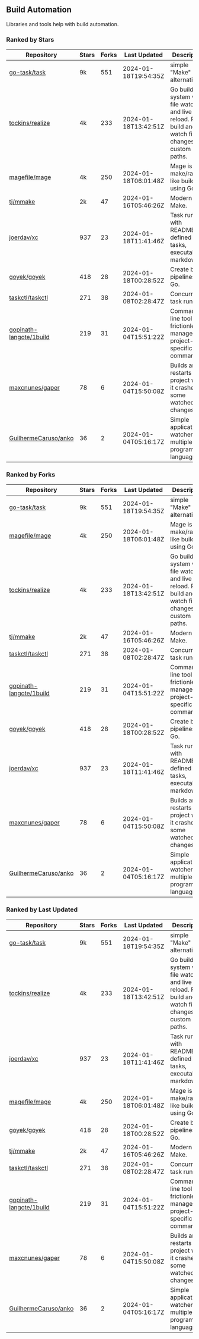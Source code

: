 ## Build Automation

Libraries and tools help with build automation.

### Ranked by Stars

| Repository | Stars | Forks | Last Updated | Description | 
|------------|-------|-------|--------------|-------------|
| [go-task/task](https://github.com/go-task/task) | 9k | 551 | 2024-01-18T19:54:35Z |  simple "Make" alternative. |
| [tockins/realize](https://github.com/tockins/realize) | 4k | 233 | 2024-01-18T13:42:51Z |  Go build a system with file watchers and live to reload. Run, build and watch file changes with custom paths. |
| [magefile/mage](https://github.com/magefile/mage) | 4k | 250 | 2024-01-18T06:01:48Z |  Mage is a make/rake-like build tool using Go. |
| [tj/mmake](https://github.com/tj/mmake) | 2k | 47 | 2024-01-16T05:46:26Z |  Modern Make. |
| [joerdav/xc](https://github.com/joerdav/xc) | 937 | 23 | 2024-01-18T11:41:46Z |  Task runner with README.md defined tasks, executable markdown. |
| [goyek/goyek](https://github.com/goyek/goyek) | 418 | 28 | 2024-01-18T00:28:52Z |  Create build pipelines in Go. |
| [taskctl/taskctl](https://github.com/taskctl/taskctl) | 271 | 38 | 2024-01-08T02:28:47Z |  Concurrent task runner. |
| [gopinath-langote/1build](https://github.com/gopinath-langote/1build) | 219 | 31 | 2024-01-04T15:51:22Z |  Command line tool to frictionlessly manage project-specific commands. |
| [maxcnunes/gaper](https://github.com/maxcnunes/gaper) | 78 | 6 | 2024-01-04T15:50:08Z |  Builds and restarts a Go project when it crashes or some watched file changes. |
| [GuilhermeCaruso/anko](https://github.com/GuilhermeCaruso/anko) | 36 | 2 | 2024-01-04T05:16:17Z |  Simple application watcher for multiple programming languages. |

### Ranked by Forks

| Repository | Stars | Forks | Last Updated | Description | 
|------------|-------|-------|--------------|-------------|
| [go-task/task](https://github.com/go-task/task) | 9k | 551 | 2024-01-18T19:54:35Z |  simple "Make" alternative. |
| [magefile/mage](https://github.com/magefile/mage) | 4k | 250 | 2024-01-18T06:01:48Z |  Mage is a make/rake-like build tool using Go. |
| [tockins/realize](https://github.com/tockins/realize) | 4k | 233 | 2024-01-18T13:42:51Z |  Go build a system with file watchers and live to reload. Run, build and watch file changes with custom paths. |
| [tj/mmake](https://github.com/tj/mmake) | 2k | 47 | 2024-01-16T05:46:26Z |  Modern Make. |
| [taskctl/taskctl](https://github.com/taskctl/taskctl) | 271 | 38 | 2024-01-08T02:28:47Z |  Concurrent task runner. |
| [gopinath-langote/1build](https://github.com/gopinath-langote/1build) | 219 | 31 | 2024-01-04T15:51:22Z |  Command line tool to frictionlessly manage project-specific commands. |
| [goyek/goyek](https://github.com/goyek/goyek) | 418 | 28 | 2024-01-18T00:28:52Z |  Create build pipelines in Go. |
| [joerdav/xc](https://github.com/joerdav/xc) | 937 | 23 | 2024-01-18T11:41:46Z |  Task runner with README.md defined tasks, executable markdown. |
| [maxcnunes/gaper](https://github.com/maxcnunes/gaper) | 78 | 6 | 2024-01-04T15:50:08Z |  Builds and restarts a Go project when it crashes or some watched file changes. |
| [GuilhermeCaruso/anko](https://github.com/GuilhermeCaruso/anko) | 36 | 2 | 2024-01-04T05:16:17Z |  Simple application watcher for multiple programming languages. |

### Ranked by Last Updated

| Repository | Stars | Forks | Last Updated | Description | 
|------------|-------|-------|--------------|-------------|
| [go-task/task](https://github.com/go-task/task) | 9k | 551 | 2024-01-18T19:54:35Z |  simple "Make" alternative. |
| [tockins/realize](https://github.com/tockins/realize) | 4k | 233 | 2024-01-18T13:42:51Z |  Go build a system with file watchers and live to reload. Run, build and watch file changes with custom paths. |
| [joerdav/xc](https://github.com/joerdav/xc) | 937 | 23 | 2024-01-18T11:41:46Z |  Task runner with README.md defined tasks, executable markdown. |
| [magefile/mage](https://github.com/magefile/mage) | 4k | 250 | 2024-01-18T06:01:48Z |  Mage is a make/rake-like build tool using Go. |
| [goyek/goyek](https://github.com/goyek/goyek) | 418 | 28 | 2024-01-18T00:28:52Z |  Create build pipelines in Go. |
| [tj/mmake](https://github.com/tj/mmake) | 2k | 47 | 2024-01-16T05:46:26Z |  Modern Make. |
| [taskctl/taskctl](https://github.com/taskctl/taskctl) | 271 | 38 | 2024-01-08T02:28:47Z |  Concurrent task runner. |
| [gopinath-langote/1build](https://github.com/gopinath-langote/1build) | 219 | 31 | 2024-01-04T15:51:22Z |  Command line tool to frictionlessly manage project-specific commands. |
| [maxcnunes/gaper](https://github.com/maxcnunes/gaper) | 78 | 6 | 2024-01-04T15:50:08Z |  Builds and restarts a Go project when it crashes or some watched file changes. |
| [GuilhermeCaruso/anko](https://github.com/GuilhermeCaruso/anko) | 36 | 2 | 2024-01-04T05:16:17Z |  Simple application watcher for multiple programming languages. |

